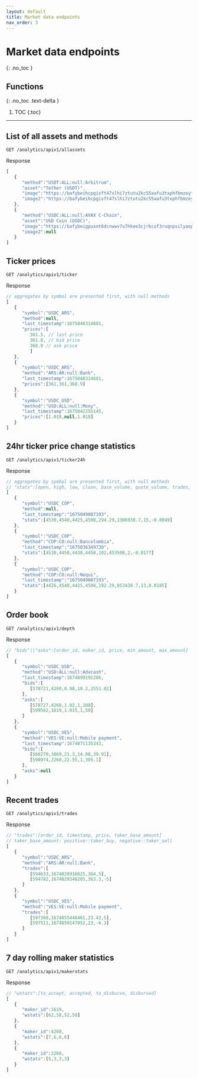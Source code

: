 ```yaml
---
layout: default
title: Market data endpoints
nav_order: 3
---
```


# Market data endpoints
{: .no_toc }



## Functions
{: .no_toc .text-delta }

1. TOC
{:toc}


---


## List of all assets and methods

`GET /analytics/apiv1/allassets`

Response

```js
[
   {
      "method":"USDT:ALL:null:Arbitrum",
      "asset":"Tether (USDT)",
      "image":"https://bafybeihcpgisft47slhi7ztutu2kc55aafu3txphfbmzeyt35cc2fknnhi.ipfs.w3s.link/Arbitrum.png",
      "image2":"https://bafybeihcpgisft47slhi7ztutu2kc55aafu3txphfbmzeyt35cc2fknnhi.ipfs.dweb.link/Arbitrum.png"
   },
   {
      "method":"USDC:ALL:null:AVAX C-Chain",
      "asset":"USD Coin (USDC)",
      "image":"https://bafybeigpuxot6dcnwwv7u7hkee3cjrbcuf3ruqnpsilyaopucmc4pnzdje.ipfs.w3s.link/AVAX%20C-Chain.png",
      "image2":null
   }
]
```

## Ticker prices

`GET /analytics/apiv1/ticker`

Response

```js
// aggregates by symbol are presented first, with null methods
[
   {
      "symbol":"USDC_ARS",
      "method":null,
      "last_timestamp":1675048314681,
      "prices":[
         361.5, // last price
         361.8, // bid price
         368.9 // ask price
         ]
   },
   {
      "symbol":"USDC_ARS",
      "method":"ARS:AR:null:Bank",
      "last_timestamp":1675048314681,
      "prices":[361,361,368.9]
   },
   {
      "symbol":"USDC_USD",
      "method":"USD:ALL:null:Mony",
      "last_timestamp":1675042255145,
      "prices":[1.018,null,1.018]
   }
]
```

## 24hr ticker price change statistics

`GET /analytics/apiv1/ticker24h`

Response

```js
// aggregates by symbol are presented first, with null methods
// "stats":[open, high, low, close, base_volume, quote_volume, trades, price_change_pct]
[
   {
      "symbol":"USDC_COP",
      "method":null,
      "last_timestamp":"1675049087193",
      "stats":[4530,4540,4425,4508,294.29,1306938.7,15,-0.0049]
   },
   {
      "symbol":"USDC_COP",
      "method":"COP:CO:null:Bancolombia",
      "last_timestamp":"1675036349730",
      "stats":[4530,4450,4430,4450,102,453500,2,-0.0177]
   },
   {
      "symbol":"USDC_COP",
      "method":"COP:CO:null:Nequi",
      "last_timestamp":"1675049087193",
      "stats":[4426,4540,4425,4508,192.29,853438.7,13,0.0185]
   }
]
```

## Order book

`GET /analytics/apiv1/depth`

Response
```js
// "bids"||"asks":[order_id, maker_id, price, min_amount, max_amount]
[
   {
      "symbol":"USDC_USD",
      "method":"USD:ALL:null:Advcash",
      "last_timestamp":1674899191286,
      "bids":[
         [578721,4260,0.98,10.2,2551.02]
      ],
      "asks":[
         [578727,4260,1.02,1,100],
         [599582,1619,1.015,1,50]
      ]
   },
   {
      "symbol":"USDC_VES",
      "method":"VES:VE:null:Mobile payment",
      "last_timestamp":1674871135343,
      "bids":[
         [566270,3869,21.3,14.08,39.91],
         [598974,2260,22.55,1,305.1]
      ],
      "asks":null
   }
]
```

## Recent trades

`GET /analytics/apiv1/trades`

Response
```js
// "trades":[order_id, timestamp, price, taker_base_amount]
// taker_base_amount: positive::taker_buy, negative::taker_sell
[
   {
      "symbol":"USDC_ARS",
      "method":"ARS:AR:null:Bank",
      "trades":[
         [594633,1674828916625,364,5],
         [594782,1674829346205,363.3,-5]
      ]
   },
   {
      "symbol":"USDC_VES",
      "method":"VES:VE:null:Mobile payment",
      "trades":[
         [597368,1674855446461,23.43,5],
         [597511,1674859147052,23,-6.3]
      ]
   }
]
```

## 7 day rolling maker statistics

`GET /analytics/apiv1/makerstats`

Response
```js
// "wstats":[to_accept, accepted, to_disburse, disbursed]
[  
   {
      "maker_id":1619,
      "wstats":[62,58,52,50]
   },
   {
      "maker_id":4260,
      "wstats":[7,6,6,6]
   },
   {
      "maker_id":2260,
      "wstats":[5,3,3,3]
   }
]
```